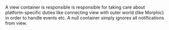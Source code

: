 A view container is responsible is responsible for taking care about platform-specific duties like connecting view with outer world (like Morphic) in order to handle events etc.A null container simply ignores all notifications from view.